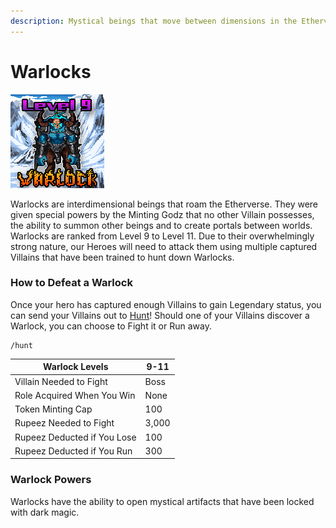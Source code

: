 ```yaml
---
description: Mystical beings that move between dimensions in the Etherverse
---
```


# Warlocks

![Warlock #17041](../../../.gitbook/assets/17041.png)

Warlocks are interdimensional beings that roam the Etherverse. They were given special powers by the Minting Godz that no other Villain possesses, the ability to summon other beings and to create portals between worlds. Warlocks are ranked from Level 9 to Level 11. Due to their overwhelmingly strong nature, our Heroes will need to attack them using multiple captured Villains that have been trained to hunt down Warlocks.

### How to Defeat a Warlock

Once your hero has captured enough Villains to gain Legendary status, you can send your Villains out to [Hunt](../../../gameplay/hunting.md)! Should one of your Villains discover a Warlock, you can choose to Fight it or Run away.&#x20;

```
/hunt
```

| Warlock Levels              | 9-11  |
| --------------------------- | ----- |
| Villain Needed to Fight     | Boss  |
| Role Acquired When You Win  | None  |
| Token Minting Cap           | 100   |
| Rupeez Needed to Fight      | 3,000 |
| Rupeez Deducted if You Lose | 100   |
| Rupeez Deducted if You Run  | 300   |

### Warlock Powers

Warlocks have the ability to open mystical artifacts that have been locked with dark magic.
